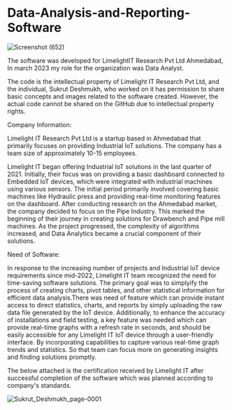 # Data-Analysis-and-Reporting-Software

![Screenshot (652)](https://github.com/SukrutDeshmukh/Data-Analysis-and-Reporting-Software/assets/127339353/4b834a09-dafe-4ee3-858c-484f0bcea6f)

The software was developed for LimelightIT Research Pvt Ltd Ahmedabad, In march 2023 my role for the organization was Data Analyst.

The code is the intellectual property of Limelight IT Research Pvt Ltd, and the individual, Sukrut Deshmukh, who worked on it has permission to share basic concepts and images related to the software created. However, the actual code cannot be shared on the GitHub due to intellectual property rights.

Company Information:

Limelight IT Research Pvt Ltd is a startup based in Ahmedabad that primarily focuses on providing Industrial IoT solutions. The company has a team size of approximately 10-15 employees.

Limelight IT began offering Industrial IoT solutions in the last quarter of 2021. Initially, their focus was on providing a basic dashboard connected to Embedded IoT devices, which were integrated with industrial machines using various sensors. The initial period primarily involved covering basic machines like Hydraulic press and providing real-time monitoring features on the dashboard. After conducting research on the Ahmedabad market, the company decided to focus on the Pipe Industry. This marked the beginning of their journey in creating solutions for Drawbench and Pipe mill machines. As the project progressed, the complexity of algorithms increased, and Data Analytics became a crucial component of their solutions.

Need of Software:

In response to the increasing number of projects and Industrial IoT device requirements since mid-2022, Limelight IT team recognized the need for time-saving software solutions. The primary goal was to simplyify the process of creating charts, pivot tables, and other statistical information for efficient data analysis.There was need of feature which can provide instant access to direct statistics, charts, and reports by simply uploading the raw data file generated by the IoT device. Additionally, to enhance the accuracy of installations and field testing, a key feature was needed which can provide real-time graphs with a refresh rate in seconds, and should be easily accessible for any Limelight IT IoT device through a user-friendly interface.  By incorporating capabilities to capture various real-time graph trends and statistics. So that team can focus more on generating insights and finding solutions promptly.



The below attached is the certification received by Limelight IT after successful completion of the software which was planned according to company's standards.

![Sukrut_Deshmukh_page-0001](https://github.com/SukrutDeshmukh/Data-Analysis-and-Reporting-Software/assets/127339353/e45ddb81-8a66-4fc9-a3b1-253c084306e8)
